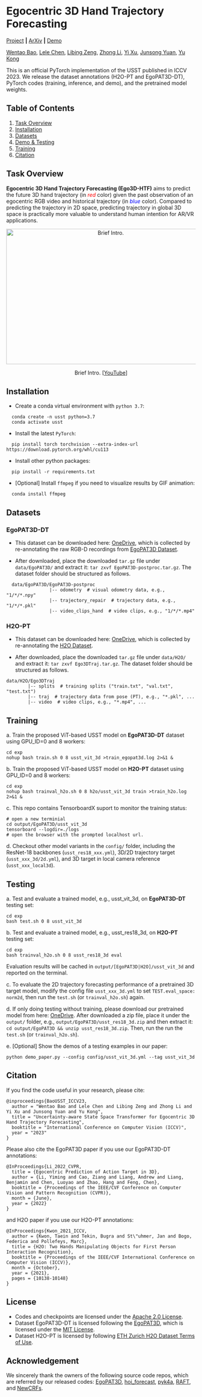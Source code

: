 # Egocentric 3D Hand Trajectory Forecasting
[Project]() **|** [ArXiv](https://arxiv.org/pdf/2307.08243.pdf) **|** [Demo](assets/demo.gif)

[Wentao Bao](https://cogito2012.github.io/homepage), 
[Lele Chen](https://www.cs.rochester.edu/u/lchen63), 
[Libing Zeng](https://libingzeng.github.io),
[Zhong Li](https://sites.google.com/site/lizhong19900216),
[Yi Xu](https://scholar.google.com/citations?user=ldanjkUAAAAJ&hl=en),
[Junsong Yuan](https://cse.buffalo.edu/~jsyuan),
[Yu Kong](https://www.egr.msu.edu/~yukong)

This is an official PyTorch implementation of the USST published in ICCV 2023. We release the dataset annotations (H2O-PT and EgoPAT3D-DT), PyTorch codes (training, inference, and demo), and the pretrained model weights.

## Table of Contents
1. [Task Overview](#task-overview)
1. [Installation](#installation)
1. [Datasets](#datasets)
1. [Demo & Testing](#testing)
1. [Training](#training)
1. [Citation](#citation)

## Task Overview
**Egocentric 3D Hand Trajectory Forecasting (Ego3D-HTF)** aims to predict the future 3D hand trajectory (in <span style="color:red">*red*</span> color) given the past observation of an egocentric RGB video and historical trajectory (in <span style="color:blue">*blue*</span> color). Compared to predicting the trajectory in 2D space,
predicting trajectory in global 3D space is practically more valuable to understand human intention for AR/VR applications.

<!-- <div class="video-container" style="display: flex;"> -->
  <div class="video" align="center">
    <a href="https://www.youtube.com/watch?v=MYY6GmqZSJA">
      <img src="https://img.youtube.com/vi/MYY6GmqZSJA/0.jpg" alt="Brief Intro." width=540px height=360px>
    </a>
    <p>Brief Intro. [<a href="https://www.youtube.com/watch?v=MYY6GmqZSJA">YouTube</a>]</p>
  </div>
  <!-- <div class="video" align="center">
    <img src="assets/demo.gif"  alt="demo" width = 360px height=240px>
    <p>Annotation Example</p>
  </div>
</div> -->



## Installation

- Create a conda virtual environment with `python 3.7`:
```shell
  conda create -n usst python=3.7
  conda activate usst
```
- Install the latest `PyTorch`:
```shell
  pip install torch torchvision --extra-index-url https://download.pytorch.org/whl/cu113
```
- Install other python packages:
```shell
  pip install -r requirements.txt
```
- [Optional] Install `ffmpeg` if you need to visualize results by GIF animation:
```shell
  conda install ffmpeg
```

## Datasets

### EgoPAT3D-DT
- This dataset can be downloaded here: [OneDrive](https://1drv.ms/f/s!Akf7nSDT8d4KqjEeQT4HGlx038by), which is collected by re-annotating the raw RGB-D recordings from [EgoPAT3D Dataset](https://github.com/ai4ce/EgoPAT3D). 

- After downloaded, place the downloaded `tar.gz` file under `data/EgoPAT3D/` and extract it: `tar zxvf EgoPAT3D-postproc.tar.gz`. The dataset folder should be structured as follows.
```shell
  data/EgoPAT3D/EgoPAT3D-postproc
                |-- odometry  # visual odometry data, e.g., "1/*/*.npy"
                |-- trajectory_repair  # trajectory data, e.g., "1/*/*.pkl"
                |-- video_clips_hand  # video clips, e.g., "1/*/*.mp4"
```

### H2O-PT
- This dataset can be downloaded here: [OneDrive](https://1drv.ms/f/s!Akf7nSDT8d4KqjIdL2EOACQ182Ua), which is collected by re-annotating the [H2O Dataset](https://taeinkwon.com/projects/h2o/). 

- After downloaded, place the downloaded `tar.gz` file under `data/H2O/` and extract it: `tar zxvf Ego3DTraj.tar.gz`. The dataset folder should be structured as follows.
```shell
data/H2O/Ego3DTraj
        |-- splits  # training splits ("train.txt", "val.txt", "test.txt")
        |-- traj  # trajectory data from pose (PT), e.g., "*.pkl", ...
        |-- video  # video clips, e.g., "*.mp4", ...
```

## Training

a. Train the proposed ViT-based USST model on **EgoPAT3D-DT** dataset using GPU_ID=0 and 8 workers:
```shell
cd exp
nohup bash train.sh 0 8 usst_vit_3d >train_egopat3d.log 2>&1 &
```
b. Train the proposed ViT-based USST model on **H2O-PT** dataset using GPU_ID=0 and 8 workers:
```shell
cd exp
nohup bash trainval_h2o.sh 0 8 h2o/usst_vit_3d train >train_h2o.log 2>&1 &
```
c. This repo contains TensorboardX suport to monitor the training status:
```shell
# open a new terminial
cd output/EgoPAT3D/usst_vit_3d
tensorboard --logdir=./logs
# open the browser with the prompted localhost url.
```
d. Checkout other model variants in the `config/` folder, including the ResNet-18 backbones (`usst_res18_xxx.yml`), 3D/2D trajectory target (`usst_xxx_3d/2d.yml`), and 3D target in local camera reference (`usst_xxx_local3d`).


## Testing

a. Test and evaluate a trained model, e.g., usst_vit_3d, on **EgoPAT3D-DT** testing set:
```shell
cd exp
bash test.sh 0 8 usst_vit_3d
```
b. Test and evaluate a trained model, e.g., usst_res18_3d, on **H2O-PT** testing set:
```shell
cd exp
bash trainval_h2o.sh 0 8 usst_res18_3d eval
```
Evaluation results will be cached in `output/[EgoPAT3D|H2O]/usst_vit_3d` and reported on the terminal.

c. To evaluate the 2D trajectory forecasting performance of a pretrained 3D target model, modify the config file `usst_xxx_3d.yml` to set `TEST.eval_space: norm2d`, then run the `test.sh` (or `trainval_h2o.sh`) again.

d. If only doing testing without training, please download our pretrained model from here: [OneDrive](https://1drv.ms/f/s!Akf7nSDT8d4KqjMoXQhwQSk-lZb-?e=fGudpe). After downloaded a zip file, place it under the `output/` folder, e.g., `output/EgoPAT3D/usst_res18_3d.zip` and then extract it: `cd output/EgoPAT3D && unzip usst_res18_3d.zip`. Then, run the run the `test.sh` (or `trainval_h2o.sh`).

e. [Optional] Show the demos of a testing examples in our paper:
```shell
python demo_paper.py --config config/usst_vit_3d.yml --tag usst_vit_3d
```

## Citation
If you find the code useful in your research, please cite:

    @inproceedings{BaoUSST_ICCV23,
      author = "Wentao Bao and Lele Chen and Libing Zeng and Zhong Li and Yi Xu and Junsong Yuan and Yu Kong",
      title = "Uncertainty-aware State Space Transformer for Egocentric 3D Hand Trajectory Forecasting",
      booktitle = "International Conference on Computer Vision (ICCV)",
      year = "2023"
    }

Please also cite the EgoPAT3D paper if you use our EgoPAT3D-DT annotations:

    @InProceedings{Li_2022_CVPR,
      title = {Egocentric Prediction of Action Target in 3D},
      author = {Li, Yiming and Cao, Ziang and Liang, Andrew and Liang, Benjamin and Chen, Luoyao and Zhao, Hang and Feng, Chen},
      booktitle = {Proceedings of the IEEE/CVF Conference on Computer Vision and Pattern Recognition (CVPR)},
      month = {June},
      year = {2022}
    }

and H2O paper if you use our H2O-PT annotations:

    @InProceedings{Kwon_2021_ICCV,
      author = {Kwon, Taein and Tekin, Bugra and St\"uhmer, Jan and Bogo, Federica and Pollefeys, Marc},
      title = {H2O: Two Hands Manipulating Objects for First Person Interaction Recognition},
      booktitle = {Proceedings of the IEEE/CVF International Conference on Computer Vision (ICCV)},
      month = {October},
      year = {2021},
      pages = {10138-10148}
    }

## License

- Codes and checkpoints are licensed under the
[Apache 2.0 License](/LICENSE).   
- Dataset EgoPAT3D-DT is licensed following the [EgoPAT3D](https://github.com/ai4ce/EgoPAT3D), which is licensed under the [MIT License](https://github.com/ai4ce/EgoPAT3D/blob/main/LICENSE).   
- Dataset H2O-PT is licensed by following [ETH Zurich H2O Dataset Terms of Use](https://h2odataset.ethz.ch/).


## Acknowledgement

We sincerely thank the owners of the following source code repos, which are referred by our released codes: [EgoPAT3D](https://github.com/ai4ce/EgoPAT3D/tree/main/preprocessing), [hoi_forecast](https://github.com/stevenlsw/hoi-forecast), [pyk4a](https://github.com/etiennedub/pyk4a), [RAFT](https://github.com/princeton-vl/RAFT), and [NewCRFs](https://github.com/aliyun/NeWCRFs).